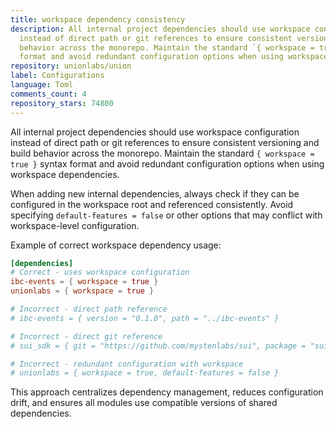 ```yaml
---
title: workspace dependency consistency
description: All internal project dependencies should use workspace configuration
  instead of direct path or git references to ensure consistent versioning and build
  behavior across the monorepo. Maintain the standard `{ workspace = true }` syntax
  format and avoid redundant configuration options when using workspace dependencies.
repository: unionlabs/union
label: Configurations
language: Toml
comments_count: 4
repository_stars: 74800
---
```


All internal project dependencies should use workspace configuration instead of direct path or git references to ensure consistent versioning and build behavior across the monorepo. Maintain the standard `{ workspace = true }` syntax format and avoid redundant configuration options when using workspace dependencies.

When adding new internal dependencies, always check if they can be configured in the workspace root and referenced consistently. Avoid specifying `default-features = false` or other options that may conflict with workspace-level configuration.

Example of correct workspace dependency usage:
```toml
[dependencies]
# Correct - uses workspace configuration
ibc-events = { workspace = true }
unionlabs = { workspace = true }

# Incorrect - direct path reference
# ibc-events = { version = "0.1.0", path = "../ibc-events" }

# Incorrect - direct git reference  
# sui_sdk = { git = "https://github.com/mystenlabs/sui", package = "sui-sdk" }

# Incorrect - redundant configuration with workspace
# unionlabs = { workspace = true, default-features = false }
```

This approach centralizes dependency management, reduces configuration drift, and ensures all modules use compatible versions of shared dependencies.